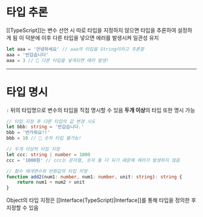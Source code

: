 # 타입 추론

[[TypeScript]]는 변수 선언 시 따로 타입을 지정하지 않으면 타입을 추론하여 설정하게 됨
이 덕분에 이후 다른 타입을 넣으면 에러를 발생시켜 일관성 유지

```typescript
let aaa = '안녕하세요' // aaa의 타입을 String이라고 추론함
aaa = '반갑습니다' 
aaa = 3 // 🚨 다른 타입을 넣게되면 에러 발생!
```

---
# 타입 명시

`:` 뒤의 타입명으로 변수의 타입을 직접 명시할 수 있음
**두개 이상**의 타입 또한 명시 가능

```typescript
// 타입 지정 후 다른 타입의 값 변경 시도
let bbb: string = '반갑습니다.' 
bbb = '반가워요!!' 
bbb = 10 // 🚨 숫자 타입 불가능!

// 두개 이상의 타입 지정
let ccc: string | number = 1000 
ccc = '1000원' // ccc는 문자열, 숫자 둘 다 되기 때문에 에러가 발생하지 않음

// 함수 매개변수와 반환값의 타입 지정
function add2(num1: number, num1: number, unit: string): string { 
	return num1 + num2 + unit 
}
```

Object의 타입 지정은 [[Interface(TypeScript)|Interface]]를 통해 타입을 정의한 후 지정할 수 있음